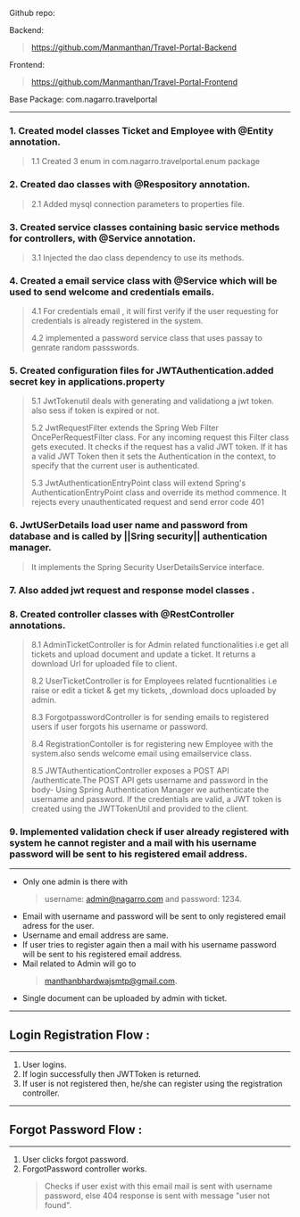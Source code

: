 Github repo:

Backend: 
>https://github.com/Manmanthan/Travel-Portal-Backend

Frontend:
>https://github.com/Manmanthan/Travel-Portal-Frontend

Base Package: com.nagarro.travelportal
_____________________________________________________________________________________________________________________________________________________________________

### 1. Created model classes Ticket and Employee with @Entity annotation.
>1.1 Created 3 enum in com.nagarro.travelportal.enum package
	
### 2. Created dao classes with @Respository annotation.
>2.1 Added mysql connection parameters to properties file.

### 3. Created service classes containing basic service methods for controllers, with @Service annotation.
>3.1 Injected the dao class dependency to use its methods.

### 4. Created a email service class with @Service which will be used to send welcome and credentials emails.
>4.1 For credentials email , it will first verify if the user requesting for credentials is already registered 
	in the system.
> 
>4.2 implemented a password service class that uses passay to genrate random passswords.

### 5. Created configuration files for JWTAuthentication.added secret key in applications.property

>5.1 JwtTokenutil deals with generating and validationg a jwt token. also sess if token is expired or not.
>
>5.2 JwtRequestFilter extends the Spring Web Filter OncePerRequestFilter class. For any incoming request
		 this Filter class gets executed. It checks if the request has a valid JWT token. If it has a valid JWT 
		 Token then it sets the Authentication in the context, to specify that the current user is authenticated.
>
>5.3 JwtAuthenticationEntryPoint class will extend Spring's AuthenticationEntryPoint class and override its method commence.
 		It rejects every unauthenticated request and send error code 401

### 6. JwtUSerDetails load user name and password from database and is called by ||Sring security|| authentication manager.
>It implements the Spring Security UserDetailsService interface. 

### 7. Also added jwt request and response model classes .

### 8. Created controller classes with @RestController annotations.

>8.1 AdminTicketController is for Admin related functionalities i.e get all tickets and upload document and update a ticket.
		 It returns a download Url for uploaded file to client.
>
>8.2 UserTicketController is for Employees related fucntionalities i.e raise or edit a ticket & get my tickets,
		,download docs uploaded by admin.
>
>8.3 ForgotpasswordController is for sending emails to registered users if user forgots his username or password.
>
>8.4 RegistrationContoller is for registering new Employee with the system.also sends welcome email using emailservice class.
>
>8.5 JWTAuthenticationController exposes a POST API /authenticate.The POST API gets username and password in 
		the body- Using Spring Authentication Manager we authenticate the username and password.
		If the credentials are valid, a JWT token is created using the JWTTokenUtil and provided to the client.
		
### 9. Implemented validation check if user already registered with system he cannot register and a mail with his username password will be sent to his registered email address.
 





_________________________________________________________________________________________________________________________________________________________________________________________________________________________________________________________________________________________________________________________________________________________________________________________________________________________________________	

- Only one admin is there with 
  >username: admin@nagarro.com and password: 1234.
- Email with username and password will be sent to only registered email adress for the user.
- Username and email address are same.
- If user tries to register again then a mail with his username password will be sent to his registered email address.
- Mail related to Admin will go to 
  >manthanbhardwajsmtp@gmail.com.
- Single document can be uploaded by admin with ticket.



_________________________________________________________________________________________________________________________________________________________________________________________________________________________



## Login Registration Flow : 
________________________


1. User logins.
2. If login successfully then JWTToken is returned.
3. If user is not registered then, he/she can register using the registration controller.

		

_________________________________________________________________________________________________________________________________________________________________________________________________________________________



## Forgot Password Flow :
________________________

1. User clicks forgot password.
2. ForgotPassword controller works.
   > Checks if user exist with this email
   mail is sent with username password, else
   404 response is sent with message "user not found".
   
